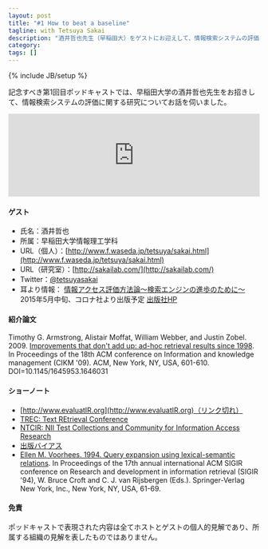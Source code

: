 ```yaml
---
layout: post
title: "#1 How to beat a baseline"
tagline: with Tetsuya Sakai
description: "酒井哲也先生（早稲田大）をゲストにお迎えして、情報検索システムの評価方法についてお話を伺いました。"
category: 
tags: []
---
```

{% include JB/setup %}

記念すべき第1回目ポッドキャストでは、早稲田大学の酒井哲也先生をお招きして、情報検索システムの評価に関する研究についてお話を伺いました。

<iframe width="100%" height="166" scrolling="no" frameborder="no" src="https://w.soundcloud.com/player/?url=https%3A//api.soundcloud.com/tracks/203357996&amp;color=ff5500&amp;auto_play=false&amp;hide_related=false&amp;show_comments=true&amp;show_user=true&amp;show_reposts=false"></iframe>

#### ゲスト
* 氏名：酒井哲也
* 所属：早稲田大学情報理工学科
* URL（個人）：[http://www.f.waseda.jp/tetsuya/sakai.html](http://www.f.waseda.jp/tetsuya/sakai.html)
* URL（研究室）：[http://sakailab.com/](http://sakailab.com/)
* Twitter：[@tetsuyasakai](https://twitter.com/tetsuyasakai)
* 耳より情報： [情報アクセス評価方法論～検索エンジンの進歩のために～](http://www.f.waseda.jp/tetsuya/book.html) 2015年5月中旬、コロナ社より出版予定 [出版社HP](http://www.coronasha.co.jp/np/isbn/9784339024968/)

#### 紹介論文
Timothy G. Armstrong, Alistair Moffat, William Webber, and Justin Zobel. 2009. [Improvements that don't add up: ad-hoc retrieval results since 1998](http://doi.acm.org/10.1145/1645953.1646031). In Proceedings of the 18th ACM conference on Information and knowledge management (CIKM '09). ACM, New York, NY, USA, 601-610. DOI=10.1145/1645953.1646031

#### ショーノート

 * [http://www.evaluatIR.org](http://www.evaluatIR.org)（リンク切れ）
 * [TREC: Text REtrieval Conference](http://trec.nist.gov)
 * [NTCIR: NII Test Collections and Community for Information Access Research](http://research.nii.ac.jp/ntcir/index-ja.html) 
 * [出版バイアス](http://ja.wikipedia.org/wiki/出版バイアス)
 * [Ellen M. Voorhees. 1994. Query expansion using lexical-semantic relations](http://dl.acm.org/citation.cfm?id=188508). In Proceedings of the 17th annual international ACM SIGIR conference on Research and development in information retrieval (SIGIR '94), W. Bruce Croft and C. J. van Rijsbergen (Eds.). Springer-Verlag New York, Inc., New York, NY, USA, 61-69.

#### 免責
ポッドキャストで表現された内容は全てホストとゲストの個人的見解であり、所属する組織の見解を表したものではありません。
